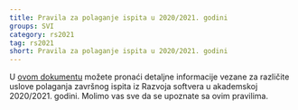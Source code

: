 ```yaml
---
title: Pravila za polaganje ispita u 2020/2021. godini
groups: SVI
category: rs2021
tag: rs2021
short: Pravila za polaganje ispita u 2020/2021. godini
---
```


U [ovom dokumentu](/zvanicna-stranica/files/Ispit.2020.2021.pdf) možete pronaći detaljne informacije vezane za različite uslove polaganja završnog ispita iz Razvoja softvera u akademskoj 2020/2021. godini. Molimo vas sve da se upoznate sa ovim pravilima.
